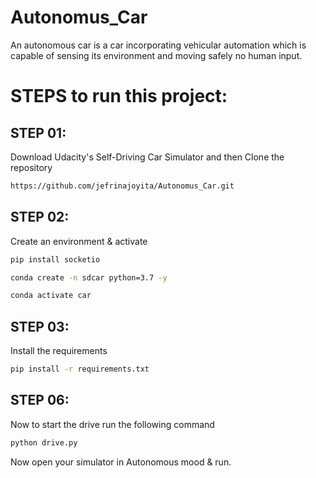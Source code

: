 # Autonomus_Car

An autonomous car is a car incorporating vehicular automation which is capable of sensing its environment and moving safely no human input.


# STEPS to run this project:

## STEP 01: 

Download Udacity's Self-Driving Car Simulator and then 
Clone the repository

```bash
https://github.com/jefrinajoyita/Autonomus_Car.git
```

## STEP 02: 
Create an environment & activate

```bash
pip install socketio
```

```bash
conda create -n sdcar python=3.7 -y
```
```bash
conda activate car
```

## STEP 03: 
Install the requirements


```bash
pip install -r requirements.txt
```

## STEP 06: 
Now to start the drive run the following command

```bash
python drive.py
```

Now open your simulator in Autonomous mood & run.

```

